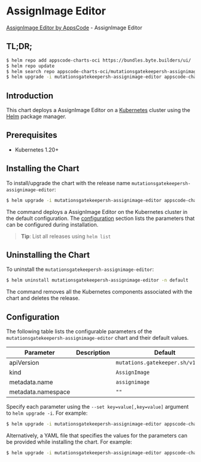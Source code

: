 # AssignImage Editor

[AssignImage Editor by AppsCode](https://appscode.com) - AssignImage Editor

## TL;DR;

```bash
$ helm repo add appscode-charts-oci https://bundles.byte.builders/ui/
$ helm repo update
$ helm search repo appscode-charts-oci/mutationsgatekeepersh-assignimage-editor --version=v0.10.0
$ helm upgrade -i mutationsgatekeepersh-assignimage-editor appscode-charts-oci/mutationsgatekeepersh-assignimage-editor -n default --create-namespace --version=v0.10.0
```

## Introduction

This chart deploys a AssignImage Editor on a [Kubernetes](http://kubernetes.io) cluster using the [Helm](https://helm.sh) package manager.

## Prerequisites

- Kubernetes 1.20+

## Installing the Chart

To install/upgrade the chart with the release name `mutationsgatekeepersh-assignimage-editor`:

```bash
$ helm upgrade -i mutationsgatekeepersh-assignimage-editor appscode-charts-oci/mutationsgatekeepersh-assignimage-editor -n default --create-namespace --version=v0.10.0
```

The command deploys a AssignImage Editor on the Kubernetes cluster in the default configuration. The [configuration](#configuration) section lists the parameters that can be configured during installation.

> **Tip**: List all releases using `helm list`

## Uninstalling the Chart

To uninstall the `mutationsgatekeepersh-assignimage-editor`:

```bash
$ helm uninstall mutationsgatekeepersh-assignimage-editor -n default
```

The command removes all the Kubernetes components associated with the chart and deletes the release.

## Configuration

The following table lists the configurable parameters of the `mutationsgatekeepersh-assignimage-editor` chart and their default values.

|     Parameter      | Description |                    Default                    |
|--------------------|-------------|-----------------------------------------------|
| apiVersion         |             | <code>mutations.gatekeeper.sh/v1alpha1</code> |
| kind               |             | <code>AssignImage</code>                      |
| metadata.name      |             | <code>assignimage</code>                      |
| metadata.namespace |             | <code>""</code>                               |


Specify each parameter using the `--set key=value[,key=value]` argument to `helm upgrade -i`. For example:

```bash
$ helm upgrade -i mutationsgatekeepersh-assignimage-editor appscode-charts-oci/mutationsgatekeepersh-assignimage-editor -n default --create-namespace --version=v0.10.0 --set apiVersion=mutations.gatekeeper.sh/v1alpha1
```

Alternatively, a YAML file that specifies the values for the parameters can be provided while
installing the chart. For example:

```bash
$ helm upgrade -i mutationsgatekeepersh-assignimage-editor appscode-charts-oci/mutationsgatekeepersh-assignimage-editor -n default --create-namespace --version=v0.10.0 --values values.yaml
```
